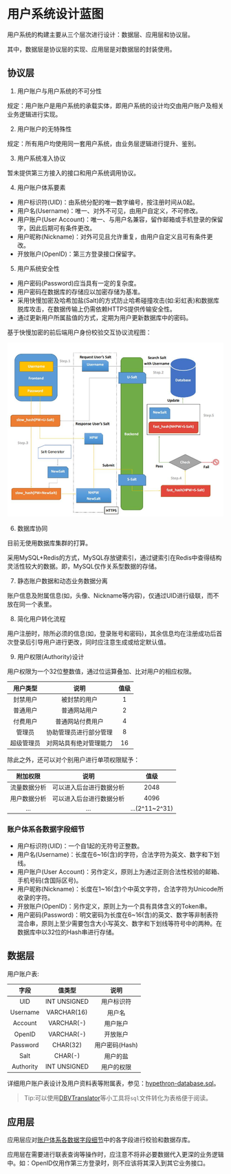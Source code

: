 # 用户系统设计蓝图

用户系统的构建主要从三个层次进行设计：数据层、应用层和协议层。

其中，数据层是协议层的实现、应用层是对数据层的封装使用。

## 协议层

1. 用户账户与用户系统的不可分性

规定：用户账户是用户系统的承载实体，即用户系统的设计均交由用户账户及相关业务逻辑进行实现。

2. 用户账户的无特殊性

规定：所有用户均使用同一套用户系统，由业务层逻辑进行提升、鉴别。

3. 用户系统准入协议

暂未提供第三方接入的接口和用户系统调用协议。

4. 用户账户体系要素

- 用户标识符(UID)：由系统分配的唯一数字编号，按注册时间从0起。
- 用户名(Username)：唯一、对外不可见，由用户自定义，不可修改。
- 用户账户(User Account)：唯一、与用户名兼容，留作邮箱或手机登录的保留字，因此后期可有条件更改。
- 用户昵称(Nickname)：对外可见且允许重复，由用户自定义且可有条件更改。
- 开放账户(OpenID)：第三方登录接口保留字。

5. 用户系统安全性

- 用户密码(Password)应当具有一定的复杂度。
- 用户密码在数据库的存储应以加密存储为基准。
- 采用快慢加密及哈希加盐(Salt)的方式防止哈希碰撞攻击(如:彩虹表)和数据库脱库攻击，在数据传输上仍需依赖HTTPS提供传输安全性。
- 通过更新用户所属盐值的方式，定期为用户更新数据库中的密码。

基于快慢加密的前后端用户身份校验交互协议流程图：

![](../pics/slow-fast-hash.jpg)

6. 数据库协同

目前无使用数据库集群的打算。

采用MySQL+Redis的方式，MySQL存放键索引，通过键索引在Redis中查得结构灵活性较大的数据。即，MySQL仅作关系型数据的存储。

7. 静态账户数据和动态业务数据分离

账户信息及附属信息(如，头像、Nickname等内容)，仅通过UID进行级联，而不放在同一个表里。

8. 简化用户转化流程

用户注册时，除所必须的信息(如，登录账号和密码)，其余信息均在注册成功后首次登录后引导用户进行更改，同时应注意生成或给定默认值。

9. 用户权限(Authority)设计

用户权限为一个32位整数值，通过位运算叠加、比对用户的相应权限。

用户类型|说明|值级
:-:|:-:|:-:
封禁用户|被封禁的用户|1
普通用户|普通网站用户|2
付费用户|普通网站付费用户|4
管理员|协助管理员进行部分管理|8
超级管理员|对网站具有绝对管理能力|16

除此之外，还可以对个别用户进行单项权限赋予：

附加权限|说明|值级
:-:|:-:|:-:
流量数据分析|可以进入后台进行数据分析|2048
用户数据分析|可以进入后台进行数据分析|4096
...|...|...(2^11~2^31)

### 账户体系各数据字段细节

- 用户标识符(UID)：一个自1起的无符号正整数。
- 用户名(Username)：长度在6~16(含)的字符，合法字符为英文、数字和下划线。
- 用户账户(User Account)：另作定义，原则上为通过正则合法性校验的邮箱、手机号码(含国际区号)。
- 用户昵称(Nickname)：长度在1~16(含)个中英文字符，合法字符为Unicode所收录的字符。
- 开放账户(OpenID)：另作定义，原则上为一个具有具体含义的Token串。 
- 用户密码(Password)：明文密码为长度在6~16(含)的英文、数字等非制表符混合串，原则上至少需要包含大小写英文、数字和下划线等符号中的两种。在数据库中以32位的Hash串进行存储。

## 数据层

用户账户表:

字段|值类型|说明
:-:|:-:|:-:
UID|INT UNSIGNED|用户标识符
Username|VARCHAR(16)|用户名
Account|VARCHAR(-)|用户账户
OpenID|VARCHAR(-)|开放账户
Password|CHAR(32)|用户密码(Hash)
Salt|CHAR(-)|用户的盐
Authority|INT UNSIGNED|用户的权限

详细用户账户表设计及用户资料表等附属表，参见：[hypethron-database.sql](/server/dao/hypethron-database.sql)。

> Tip:可以使用[DBVTranslator](https://github.com/WhiteRobe/DBVTranslator)等小工具将`sql`文件转化为表格便于阅读。

## 应用层

应用层应对[账户体系各数据字段细节](#账户体系各数据字段细节)中的各字段进行校验和数据存库。

应用层在需要进行联表查询等操作时，应注意不将非必要数据代入更深的业务逻辑中。如：OpenID仅用作第三方登录时，则不应该将其深入到其它业务接口。